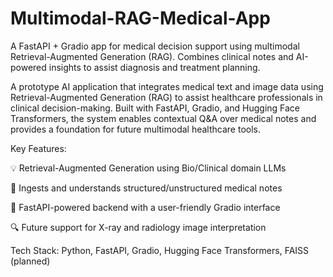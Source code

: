 # Multimodal-RAG-Medical-App
 A FastAPI + Gradio app for medical decision support using multimodal Retrieval-Augmented Generation (RAG). Combines clinical notes and AI-powered insights to assist diagnosis and treatment planning.

A prototype AI application that integrates medical text and image data using Retrieval-Augmented Generation (RAG) to assist healthcare professionals in clinical decision-making. Built with FastAPI, Gradio, and Hugging Face Transformers, the system enables contextual Q&A over medical notes and provides a foundation for future multimodal healthcare tools.

Key Features:

💡 Retrieval-Augmented Generation using Bio/Clinical domain LLMs

📄 Ingests and understands structured/unstructured medical notes

🧠 FastAPI-powered backend with a user-friendly Gradio interface

🔍 Future support for X-ray and radiology image interpretation

Tech Stack: Python, FastAPI, Gradio, Hugging Face Transformers, FAISS (planned)
